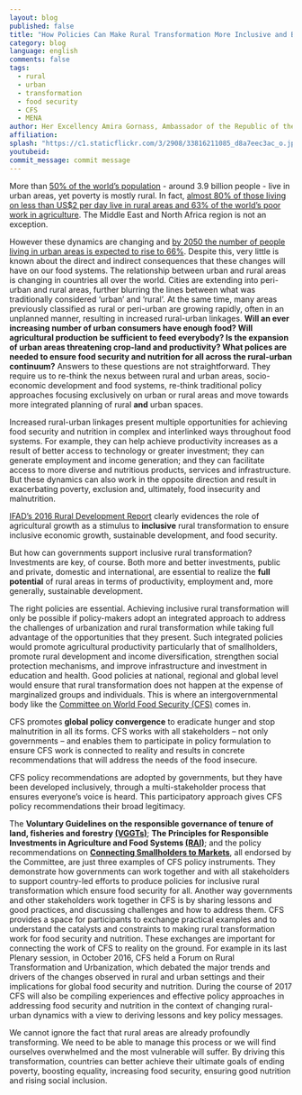 ```yaml
---
layout: blog
published: false
title: "How Policies Can Make Rural Transformation More Inclusive and Better Contribute to Food Security and Nutrition: the Work of the Committee on World Food Security"
category: blog
language: english
comments: false
tags: 
  - rural
  - urban
  - transformation
  - food security
  - CFS
  - MENA
author: Her Excellency Amira Gornass, Ambassador of the Republic of the Sudan to Italy
affiliation: 
splash: "https://c1.staticflickr.com/3/2908/33816211085_d8a7eec3ac_o.jpg"
youtubeid: 
commit_message: commit message
---
```

More than [50% of the world’s population](https://esa.un.org/unpd/wup/) - around 3.9 billion people - live in urban areas, yet poverty is mostly rural. In fact, [almost 80% of those living on less than US$2 per day live in rural areas and 63% of the world’s poor work in agriculture](http://documents.worldbank.org/curated/en/331761468152719470/Implementing-agriculture-for-development-World-Bank-Group-agriculture-action-plan-2013-2015). The Middle East and North Africa region is not an exception. <!-- more -->


However these dynamics are changing and [by 2050 the number of people living in urban areas is expected to rise to 66%](https://esa.un.org/unpd/wup/). Despite this, very little is known about the direct and indirect consequences that these changes will have on our food systems. 
The relationship between urban and rural areas is changing in countries all over the world. Cities are extending into peri-urban and rural areas, further blurring the lines between what was traditionally considered ‘urban’ and ‘rural’. At the same time, many areas previously classified as rural or peri-urban are growing rapidly, often in an unplanned manner, resulting in increased rural-urban linkages. 
**Will an ever increasing number of urban consumers have enough food? Will agricultural production be sufficient to feed everybody? Is the expansion of urban areas threatening crop-land and productivity? What polices are needed to ensure food security and nutrition for all across the rural-urban continuum?**
Answers to these questions are not straightforward. They require us to re-think the nexus between rural and urban areas, socio-economic development and food systems, re-think traditional policy approaches focusing exclusively on urban or rural areas and move towards more integrated planning of rural **and** urban spaces.

Increased rural-urban linkages present multiple opportunities for achieving food security and nutrition in complex and interlinked ways throughout food systems. For example, they can help achieve productivity increases as a result of better access to technology or greater investment; they can generate employment and income generation; and they can facilitate access to more diverse and nutritious products, services and infrastructure. But these dynamics can also work in the opposite direction and result in exacerbating poverty, exclusion and, ultimately, food insecurity and malnutrition.

[IFAD’s 2016 Rural Development Report](https://www.ifad.org/documents/30600024/30604583/RDR_WEB.pdf/c734d0c4-fbb1-4507-9b4b-6c432c6f38c3) clearly evidences the role of agricultural growth as a stimulus to **inclusive** rural transformation to ensure inclusive economic growth, sustainable development, and food security. 


But how can governments support inclusive rural transformation? Investments are key, of course. Both more and better investments, public and private, domestic and international, are essential to realize the **full potential** of rural areas in terms of productivity, employment and, more generally, sustainable development.


The right policies are essential. Achieving inclusive rural transformation will only be possible if policy-makers adopt an integrated approach to address the challenges of urbanization and rural transformation while taking full advantage of the opportunities that they present. Such integrated policies would promote agricultural productivity particularly that of smallholders, promote rural development and income diversification, strengthen social protection mechanisms, and improve infrastructure and investment in education and health.  Good policies at national, regional and global level would ensure that rural transformation does not happen at the expense of marginalized groups and individuals. This is where an intergovernmental body like the [Committee on World Food Security (CFS)](http://www.fao.org/cfs/home/en/) comes in.


CFS promotes **global policy convergence** to eradicate hunger and stop malnutrition in all its forms. CFS works with all stakeholders – not only governments – and enables them to participate in policy formulation to ensure CFS work is connected to reality and results in concrete recommendations that will address the needs of the food insecure.

CFS policy recommendations are adopted by governments, but they have been developed inclusively, through a multi-stakeholder process that ensures everyone’s voice is heard. This participatory approach gives CFS policy recommendations their broad legitimacy. 

The **Voluntary Guidelines on the responsible governance of tenure of land, fisheries and forestry [(VGGTs)](http://www.fao.org/docrep/016/i2801e/i2801e.pdf)**; **The Principles for Responsible Investments in Agriculture and Food Systems [(RAI)](http://www.fao.org/3/a-au866e.pdf)**; and the policy recommendations on **[Connecting Smallholders to Markets](http://www.fao.org/3/a-bq853e.pdf)**, all endorsed by the Committee, are just three examples of CFS policy instruments. They demonstrate how governments can work together and with all stakeholders to support country-led efforts to produce policies for inclusive rural transformation which ensure food security for all. 
Another way governments and other stakeholders work together in CFS is by sharing lessons and good practices, and discussing challenges and how to address them. CFS provides a space for participants to exchange practical examples and to understand the catalysts and constraints to making rural transformation work for food security and nutrition. These exchanges are important for connecting the work of CFS to reality on the ground.  For example in its last Plenary session, in October 2016, CFS held a Forum on Rural Transformation and Urbanization, which debated the major trends and drivers of the changes observed in rural and urban settings and their implications for global food security and nutrition. During the course of 2017  CFS will also be compiling experiences and effective policy approaches in addressing food security and nutrition in the context of changing rural-urban dynamics with a view to deriving lessons and key policy messages. 


We cannot ignore the fact that rural areas are already profoundly transforming. We need to be able to manage this process or we will find ourselves overwhelmed and the most vulnerable will suffer. By driving this transformation, countries can better achieve their ultimate goals of ending poverty, boosting equality, increasing food security, ensuring good nutrition and rising social inclusion.